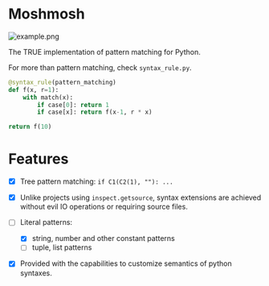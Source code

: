 # Moshmosh

![example.png](./https://raw.githubusercontent.com/thautwarm/moshmosh/master/example.png)

The TRUE implementation of pattern matching for Python.

For more than pattern matching, check `syntax_rule.py`.

```python
@syntax_rule(pattern_matching)
def f(x, r=1):
    with match(x):
        if case[0]: return 1
        if case[x]: return f(x-1, r * x)

return f(10)
```

# Features

- [x] Tree pattern matching: `if C1(C2(1), ""): ...`

- [x] Unlike projects using `inspect.getsource`, syntax extensions are achieved without evil IO operations or requiring source files.

- [ ] Literal patterns:
    - [x] string, number and other constant patterns
    - [ ] tuple, list patterns

- [x] Provided with the capabilities to customize semantics of python syntaxes.